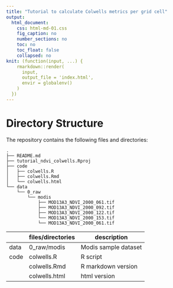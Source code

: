 ```yaml
---
title: "Tutorial to calculate Colwells metrics per grid cell"
output:
  html_document:
    css: html-md-01.css
    fig_caption: no
    number_sections: no
    toc: no
    toc_float: false
    collapsed: no
knit: (function(input, ...) {
    rmarkdown::render(
      input,
      output_file = 'index.html',
      envir = globalenv()
    )
  })
---
```


# Directory Structure 

The repository contains the following files and directories:

```
. 
├── README.md
├── tutorial_ndvi_colwells.Rproj
├── code
│   ├── colwells.R
│   ├── colwells.Rmd
│   └── colwells.html
└── data
    └── 0_raw
        └── modis
            ├── MOD13A3_NDVI_2000_061.tif
            ├── MOD13A3_NDVI_2000_092.tif
            ├── MOD13A3_NDVI_2000_122.tif
            └── MOD13A3_NDVI_2000_153.tif
            └── MOD13A3_NDVI_2000_061.tif
```


|           |   files/directories |  description          |
|-----------|---------------------|-----------------------|
| data      |      0_raw/modis    | Modis sample dataset  |
| code      |      colwells.R     | R script              |            
|           |      colwells.Rmd   | R markdown version    |       
|           |      colwells.html  | html version          |






